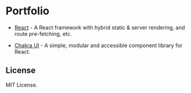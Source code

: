 # Portfolio

- [React](https://reactjs.org/) - A React framework with hybrid static & server rendering, and route pre-fetching, etc.

- [Chakra UI](https://chakra-ui.com/) - A simple, modular and accessible component library for React.

## License

MIT License.

